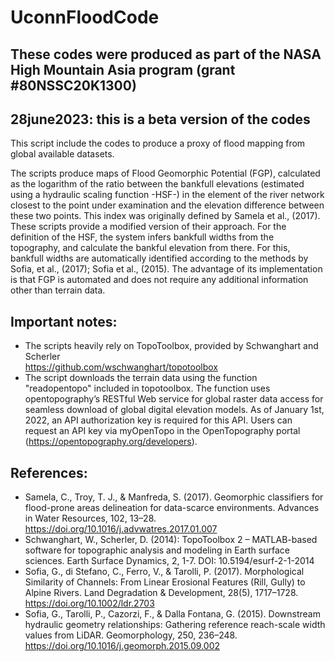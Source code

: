 # UconnFloodCode
## These codes were produced as part of the NASA High Mountain Asia program (grant #80NSSC20K1300)
## 28june2023: this is a beta version of the codes ##

This script include the codes to produce a proxy of flood mapping from global available datasets. 

The scripts produce maps of Flood Geomorphic Potential (FGP), calculated as the logarithm of the ratio between the bankfull elevations (estimated using a hydraulic scaling function -HSF-) in the element of the river network closest to the point under examination and the elevation difference between these two points. 
This index was originally defined by ​Samela et al., (2017)​. These scripts provide a modified version of their approach.
For the definition of the HSF, the system infers bankfull widths from the topography, and calculate the bankful elevation from there. For this, bankfull widths are automatically identified according to the methods by ​Sofia, et al., (2017); Sofia et al., (2015)​. The advantage of its implementation is that FGP is automated and does not require any additional information other than terrain data.  

## Important notes:
- The scripts heavily rely on TopoToolbox, provided by Schwanghart and Scherler  
https://github.com/wschwanghart/topotoolbox
- The script downloads the terrain data using the function "readopentopo" included in topotoolbox. The function uses opentopography’s RESTful Web service for global raster data access for seamless download of global digital elevation models. As of  January 1st, 2022, an API authorization key is required for this API. Users can request an API key via myOpenTopo in the OpenTopography portal (https://opentopography.org/developers).
 
## References:
- ​Samela, C., Troy, T. J., & Manfreda, S. (2017). Geomorphic classifiers for flood-prone areas delineation for data-scarce environments. Advances in Water Resources, 102, 13–28. https://doi.org/10.1016/j.advwatres.2017.01.007 
- Schwanghart, W., Scherler, D. (2014): TopoToolbox 2 – MATLAB-based software for topographic analysis and modeling in Earth surface sciences. Earth Surface Dynamics, 2, 1-7. DOI: 10.5194/esurf-2-1-2014
- Sofia, G., di Stefano, C., Ferro, V., & Tarolli, P. (2017). Morphological Similarity of Channels: From Linear Erosional Features (Rill, Gully) to Alpine Rivers. Land Degradation & Development, 28(5), 1717–1728. https://doi.org/10.1002/ldr.2703
- Sofia, G., Tarolli, P., Cazorzi, F., & Dalla Fontana, G. (2015). Downstream hydraulic geometry relationships: Gathering reference reach-scale width values from LiDAR. Geomorphology, 250, 236–248. https://doi.org/10.1016/j.geomorph.2015.09.002 
